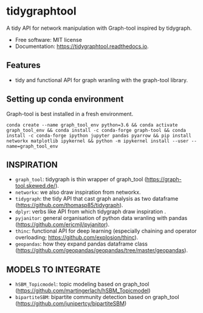 
# tidygraphtool

A tidy API for network manipulation with Graph-tool inspired by tidygraph.


* Free software: MIT license
* Documentation: https://tidygraphtool.readthedocs.io.


## Features

  - tidy and functional API for graph wranling with the graph-tool library.

## Setting up conda environment

Graph-tool is best installed in a fresh environment. 

`
conda create --name graph_tool_env python=3.6 &&
conda activate graph_tool_env &&
conda install -c conda-forge graph-tool &&
conda install -c conda-forge ipython jupyter pandas pyarrow &&
pip install networkx matplotlib ipykernel &&
python -m ipykernel install --user --name=graph_tool_env
`

## INSPIRATION
 - `graph_tool`: tidygraph is thin wrapper of graph_tool (https://graph-tool.skewed.de/).
 - `networkx`: we also draw inspiration from networkx.
 - `tidygraph`: the tidy API that cast graph analysis as two dataframe (https://github.com/thomasp85/tidygraph).
 - `dplyr`: verbs like API from which tidygraph draw inspiration .
 - `pyjanitor`: general organisation of python data wranling with pandas (https://github.com/ericmjl/pyjanitor).
 - `thinc`: functional API for deep learning (especially chaining and operator overloading; https://github.com/explosion/thinc).
 - `geopandas`: how they expand pandas dataframe class (https://github.com/geopandas/geopandas/tree/master/geopandas).

## MODELS TO INTEGRATE
 - `hSBM_Topicmodel`: topic modeling based on graph_tool (https://github.com/martingerlach/hSBM_Topicmodel)
 - `bipartiteSBM`: bipartite community detection based on graph_tool (https://github.com/junipertcy/bipartiteSBM)
